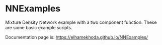 # NNExamples
Mixture Density Network example with a two component function. These are some basic example scripts.

Documentation page is: https://elhamekhoda.github.io/NNExamples/
